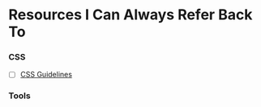 # Resources I Can Always Refer Back To

### CSS
- [ ] [CSS Guidelines](http://cssguidelin.es/)

### Tools

